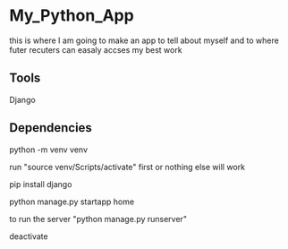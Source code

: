 # My_Python_App

this is where I am going to make an app to tell
about myself and to where futer recuters can easaly accses my best work

## Tools

Django

## Dependencies

python -m venv venv

run "source venv/Scripts/activate" first or nothing else will work

pip install django

python manage.py startapp home

to run the server "python manage.py runserver"

deactivate
